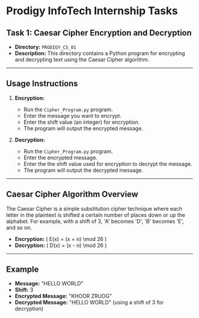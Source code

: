 # Prodigy InfoTech Internship Tasks

## Task 1: Caesar Cipher Encryption and Decryption

- **Directory:** `PRODIGY_CS_01`
- **Description:** This directory contains a Python program for encrypting and decrypting text using the Caesar Cipher algorithm.

---

## Usage Instructions

1. **Encryption:**
   - Run the `Cipher_Program.py` program.
   - Enter the message you want to encrypt.
   - Enter the shift value (an integer) for encryption.
   - The program will output the encrypted message.

2. **Decryption:**
   - Run the `Cipher_Program.py` program.
   - Enter the encrypted message.
   - Enter the the shift value used for encryption to decrypt the message.
   - The program will output the decrypted message.

---

## Caesar Cipher Algorithm Overview

The Caesar Cipher is a simple substitution cipher technique where each letter in the plaintext is shifted a certain number of places down or up the alphabet. For example, with a shift of 3, 'A' becomes 'D', 'B' becomes 'E', and so on.

- **Encryption:** \( E(x) = (x + n) \mod 26 \)
- **Decryption:** \( D(x) = (x - n) \mod 26 \)

---

## Example

- **Message:** "HELLO WORLD"
- **Shift:** 3
- **Encrypted Message:** "KHOOR ZRUOG"
- **Decrypted Message:** "HELLO WORLD" (using a shift of 3 for decryption)

